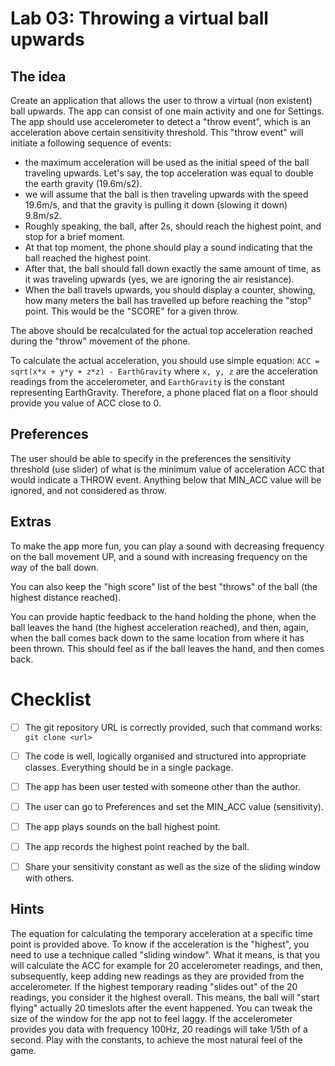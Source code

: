 # Lab 03: Throwing a virtual ball upwards

## The idea

Create an application that allows the user to throw a virtual (non existent) ball upwards.
The app can consist of one main activity and one for Settings.
The app should use accelerometer to detect a "throw event",
which is an acceleration above certain sensitivity threshold.
This "throw event" will initiate a following sequence of events:

   * the maximum acceleration will be used as the initial speed of the ball traveling upwards.
   Let's say, the top acceleration was equal to double the earth gravity (19.6m/s2).
   * we will assume that the ball is then traveling upwards with the speed 19.6m/s, and that the gravity is pulling it down (slowing it down) 9.8m/s2.
   * Roughly speaking, the ball, after 2s, should reach the highest point, and stop for a brief moment.
   * At that top moment, the phone should play a sound indicating that the ball reached the highest point.
   * After that, the ball should fall down exactly the same amount of time, as it was traveling upwards (yes, we are ignoring the air resistance).
   * When the ball travels upwards, you should display a counter, showing,
   how many meters the ball has travelled up before reaching the "stop" point. This would be the "SCORE" for a given throw.

The above should be recalculated for the actual top acceleration reached during the "throw" movement of the phone.

To calculate the actual acceleration,
you should use simple equation: `ACC = sqrt(x*x + y*y + z*z) - EarthGravity` where `x, y, z` are the acceleration readings from the accelerometer,
and `EarthGravity` is the constant representing EarthGravity.  Therefore, a phone placed flat on a floor should provide you value of ACC close to 0.


## Preferences

The user should be able to specify in the preferences the sensitivity threshold (use slider)
of what is the minimum value of acceleration ACC that would indicate a THROW event.
Anything below that MIN_ACC value will be ignored, and not considered as throw.


## Extras

To make the app more fun, you can play a sound with decreasing frequency on the ball movement UP,
and a sound with increasing frequency on the way of the ball down.

You can also keep the "high score" list of the best "throws" of the ball (the highest distance reached).

You can provide haptic feedback to the hand holding the phone, when the ball leaves the hand (the highest acceleration reached),
and then, again, when the ball comes back down to the same location from where it has been thrown.
This should feel as if the ball leaves the hand, and then comes back.



# Checklist

* [ ] The git repository URL is correctly provided, such that command works: `git clone <url> `
* [ ] The code is well, logically organised and structured into appropriate classes. Everything should be in a single package.
* [ ] The app has been user tested with someone other than the author. 
* [ ] The user can go to Preferences and set the MIN_ACC value (sensitivity).
* [ ] The app plays sounds on the ball highest point.
* [ ] The app records the highest point reached by the ball.
* [ ] Share your sensitivity constant as well as the size of the sliding window with others.


## Hints

The equation for calculating the temporary acceleration at a specific time point is provided above. 
To know if the acceleration is the "highest", you need to use a technique called "sliding window". 
What it means, is that you will calculate the ACC for example for 20 accelerometer readings, and then, 
subsequently, keep adding new readings as they are provided from the accelerometer. 
If the highest temporary reading "slides out" of the 20 readings, you consider it the highest overall.
This means, the ball will "start flying" actually 20 timeslots after the event happened. 
You can tweak the size of the window for the app not to feel laggy. If the accelerometer 
provides you data with frequency 100Hz, 20 readings will take 1/5th of a second. Play with the 
constants, to achieve the most natural feel of the game.


